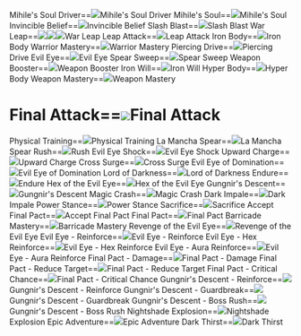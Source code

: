 Mihile's Soul Driver==<img src="upload/mxd/Dark_Knight/Skill_Mihile's_Soul_Driver.png"/>Mihile's Soul Driver
Mihile's Soul==<img src="upload/mxd/Dark_Knight/Skill_Mihile's_Soul.png"/>Mihile's Soul
Invincible Belief==<img src="upload/mxd/Dark_Knight/Skill_Invincible_Belief.png"/>Invincible Belief
Slash Blast==<img src="upload/mxd/Dark_Knight/Skill_Slash_Blast.png"/>Slash Blast
War Leap==<img src="upload/mxd/Dark_Knight/Skill_War_Leap_(Swordman_and_Page).png"/><img src="upload/mxd/Dark_Knight/Skill_War_Leap_(Fighter).png"/><img src="upload/mxd/Dark_Knight/Skill_War_Leap_(Spearman).png"/>War Leap
Leap Attack==<img src="upload/mxd/Dark_Knight/Skill_Leap_Attack.png"/>Leap Attack
Iron Body==<img src="upload/mxd/Dark_Knight/Skill_Iron_Body.png"/>Iron Body
Warrior Mastery==<img src="upload/mxd/Dark_Knight/Skill_Warrior_Mastery.png"/>Warrior Mastery
Piercing Drive==<img src="upload/mxd/Dark_Knight/Skill_Piercing_Drive.png"/>Piercing Drive
Evil Eye==<img src="upload/mxd/Dark_Knight/Skill_Evil_Eye.png"/>Evil Eye
Spear Sweep==<img src="upload/mxd/Dark_Knight/Skill_Spear_Sweep.png"/>Spear Sweep
Weapon Booster==<img src="upload/mxd/Dark_Knight/Skill_Weapon_Booster_(Spearman).png"/>Weapon Booster
Iron Will==<img src="upload/mxd/Dark_Knight/Skill_Iron_Will_(Spearman).png"/>Iron Will
Hyper Body==<img src="upload/mxd/Dark_Knight/Skill_Hyper_Body.png"/>Hyper Body
Weapon Mastery==<img src="upload/mxd/Dark_Knight/Skill_Weapon_Mastery_(Spearman).png"/>Weapon Mastery
# Final Attack==<img src="upload/mxd/Dark_Knight/Skill_Final_Attack.png"/>Final Attack
Physical Training==<img src="upload/mxd/Dark_Knight/Skill_Physical_Training.png"/>Physical Training
La Mancha Spear==<img src="upload/mxd/Dark_Knight/Skill_La_Mancha_Spear.png"/>La Mancha Spear
Rush==<img src="upload/mxd/Dark_Knight/Skill_Rush_(Berserker).png"/>Rush
Evil Eye Shock==<img src="upload/mxd/Dark_Knight/Skill_Evil_Eye_Shock.png"/>Evil Eye Shock
Upward Charge==<img src="upload/mxd/Dark_Knight/Skill_Upward_Charge_(Berserker).png"/>Upward Charge
Cross Surge==<img src="upload/mxd/Dark_Knight/Skill_Cross_Surge.png"/>Cross Surge
Evil Eye of Domination==<img src="upload/mxd/Dark_Knight/Skill_Evil_Eye_of_Domination.png"/>Evil Eye of Domination
Lord of Darkness==<img src="upload/mxd/Dark_Knight/Skill_Lord_of_Darkness.png"/>Lord of Darkness
Endure==<img src="upload/mxd/Dark_Knight/Skill_Endure.png"/>Endure
Hex of the Evil Eye==<img src="upload/mxd/Dark_Knight/Skill_Hex_of_the_Evil_Eye.png"/>Hex of the Evil Eye
Gungnir's Descent==<img src="upload/mxd/Dark_Knight/Skill_Gungnir's_Descent.png"/>Gungnir's Descent
Magic Crash==<img src="upload/mxd/Dark_Knight/Skill_Magic_Crash_(Warrior).png"/>Magic Crash
Dark Impale==<img src="upload/mxd/Dark_Knight/Skill_Dark_Impale.png"/>Dark Impale
Power Stance==<img src="upload/mxd/Dark_Knight/Skill_Power_Stance_(Warrior).png"/>Power Stance
Sacrifice==<img src="upload/mxd/Dark_Knight/Skill_Sacrifice.png"/>Sacrifice
Accept Final Pact==<img src="upload/mxd/Dark_Knight/Skill_Accept_Final_Pact.png"/>Accept Final Pact
Final Pact==<img src="upload/mxd/Dark_Knight/Skill_Final_Pact.png"/>Final Pact
Barricade Mastery==<img src="upload/mxd/Dark_Knight/Skill_Barricade_Mastery_(Dark_Knight).png"/>Barricade Mastery
Revenge of the Evil Eye==<img src="upload/mxd/Dark_Knight/Skill_Revenge_of_the_Evil_Eye.png"/>Revenge of the Evil Eye
Evil Eye \- Reinforce==<img src="upload/mxd/Dark_Knight/Skill_Evil_Eye_-_Reinforce.png"/>Evil Eye - Reinforce
Evil Eye \- Hex Reinforce==<img src="upload/mxd/Dark_Knight/Skill_Evil_Eye_-_Hex_Reinforce.png"/>Evil Eye - Hex Reinforce
Evil Eye \- Aura Reinforce==<img src="upload/mxd/Dark_Knight/Skill_Evil_Eye_-_Aura_Reinforce.png"/>Evil Eye - Aura Reinforce
Final Pact \- Damage==<img src="upload/mxd/Dark_Knight/Skill_Final_Pact_-_Damage.png"/>Final Pact - Damage
Final Pact \- Reduce Target==<img src="upload/mxd/Dark_Knight/Skill_Final_Pact_-_Reduce_Target.png"/>Final Pact - Reduce Target
Final Pact \- Critical Chance==<img src="upload/mxd/Dark_Knight/Skill_Final_Pact_-_Critical_Chance.png"/>Final Pact - Critical Chance
Gungnir's Descent \- Reinforce==<img src="upload/mxd/Dark_Knight/Skill Gungnir's_Descent_-_Reinforce.png"/>Gungnir's Descent - Reinforce
Gungnir's Descent \- Guardbreak==<img src="upload/mxd/Dark_Knight/Skill Gungnir's_Descent_-_Guardbreak.png"/>Gungnir's Descent - Guardbreak
Gungnir's Descent \- Boss Rush==<img src="upload/mxd/Dark_Knight/Skill Gungnir's_Descent_-_Boss_Rush.png"/>Gungnir's Descent - Boss Rush
Nightshade Explosion==<img src="upload/mxd/Dark_Knight/Skill_Nightshade_Explosion.png"/>Nightshade Explosion
Epic Adventure==<img src="upload/mxd/Dark_Knight/Skill_Epic_Adventure_(Warrior).png"/>Epic Adventure
Dark Thirst==<img src="upload/mxd/Dark_Knight/Skill_Dark_Thirst.png"/>Dark Thirst

